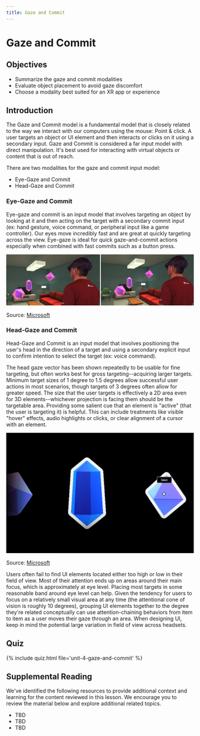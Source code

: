 ```yaml
---
title: Gaze and Commit
---
```


# Gaze and Commit

## Objectives

- Summarize the gaze and commit modalities
- Evaluate object placement to avoid gaze discomfort
- Choose a modality best suited for an XR app or experience

## Introduction

The Gaze and Commit model is a fundamental model that is closely related to the way we interact with our computers using the mouse: Point & click. A user targets an object or UI element and then interacts or clicks on it using a secondary input. Gaze and Commit is considered a far input model with direct manipulation. It's best used for interacting with virtual objects or content that is out of reach.

There are two modalities for the gaze and commit input model:

- Eye-Gaze and Commit
- Head-Gaze and Commit

### Eye-Gaze and Commit

Eye-gaze and commit is an input model that involves targeting an object by looking at it and then acting on the target with a secondary commit input (ex: hand gesture, voice command, or peripheral input like a game controller). Our eyes move incredibly fast and are great at quickly targeting across the view. Eye-gaze is ideal for quick gaze-and-commit actions especially when combined with fast commits such as a button press.

![A person wearing a headset selecting different objects via eye-gaze commit](/assets/img/unit-4/eye-gaze-commit-1.png)

Source: [Microsoft](https://docs.microsoft.com/en-us/windows/mixed-reality/design/gaze-and-commit)

### Head-Gaze and Commit

Head-Gaze and Commit is an input model that involves positioning the user's head in the direction of a target and using a secondary explicit input to confirm intention to select the target (ex: voice command).

The head gaze vector has been shown repeatedly to be usable for fine targeting, but often works best for gross targeting--acquiring larger targets. Minimum target sizes of 1 degree to 1.5 degrees allow successful user actions in most scenarios, though targets of 3 degrees often allow for greater speed. The size that the user targets is effectively a 2D area even for 3D elements--whichever projection is facing them should be the targetable area. Providing some salient cue that an element is "active" (that the user is targeting it) is helpful. This can include treatments like visible "hover" effects, audio highlights or clicks, or clear alignment of a cursor with an element.

![A 3D object being selected via head-gaze and commit](/assets/img/unit-4/head-gaze-commit.png)

Source: [Microsoft](https://docs.microsoft.com/en-us/windows/mixed-reality/design/gaze-and-commit)

Users often fail to find UI elements located either too high or low in their field of view. Most of their attention ends up on areas around their main focus, which is approximately at eye level. Placing most targets in some reasonable band around eye level can help. Given the tendency for users to focus on a relatively small visual area at any time (the attentional cone of vision is roughly 10 degrees), grouping UI elements together to the degree they're related conceptually can use attention-chaining behaviors from item to item as a user moves their gaze through an area. When designing UI, keep in mind the potential large variation in field of view across headsets.


## Quiz

{% include quiz.html file='unit-4-gaze-and-commit' %}

## Supplemental Reading

We've identified the following resources to provide additional context and learning for the content reviewed in this lesson. We encourage you to review the material below and explore additional related topics.

- TBD
- TBD
- TBD